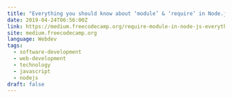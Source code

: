 ```yaml
---
title: "Everything you should know about ‘module’ & ‘require’ in Node.js"
date: 2019-04-24T06:56:00Z
link: https://medium.freecodecamp.org/require-module-in-node-js-everything-about-module-require-ccccd3ad383?source=rss----336d898217ee---4&utm_medium=RSS&utm_source=news.12bit.vn
site: medium.freecodecamp.org
language: Webdev
tags:
  - software-development
  - web-development
  - technology
  - javascript
  - nodejs
draft: false
---
```

